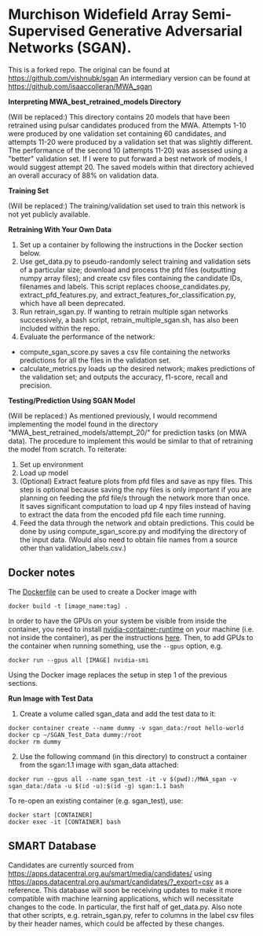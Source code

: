 
# **Murchison Widefield Array Semi-Supervised Generative Adversarial Networks (SGAN).**

This is a forked repo. The original can be found at https://github.com/vishnubk/sgan
An intermediary version can be found at https://github.com/isaaccolleran/MWA_sgan

**Interpreting MWA_best_retrained_models Directory**

(Will be replaced:) This directory contains 20 models that have been retrained using pulsar candidates produced from the MWA. Attempts 1-10 were produced by one validation set containing 60 candidates, and attempts 11-20 were produced by a validation set that was slightly different. The performance of the second 10 (attempts 11-20) was assessed using a "better" validation set. If I were to put forward a best network of models, I would suggest attempt 20. The saved models within that directory achieved an overall accuracy of 88% on validation data. 

**Training Set**

(Will be replaced:) The training/validation set used to train this network is not yet publicly available. 

**Retraining With Your Own Data**

1. Set up a container by following the instructions in the Docker section below.
2. Use get_data.py to pseudo-randomly select training and validation sets of a particular size; download and process the pfd files (outputting numpy array files); and create csv files containing the candidate IDs, filenames and labels. This script replaces choose_candidates.py, extract_pfd_features.py, and extract_features_for_classification.py, which have all been deprecated.
3. Run retrain_sgan.py. If wanting to retrain multiple sgan networks successively, a bash script, retrain_multiple_sgan.sh, has also been included within the repo.
4. Evaluate the performance of the network:
  - compute_sgan_score.py saves a csv file containing the networks predictions for all the files in the validation set.
  - calculate_metrics.py loads up the desired network; makes predictions of the validation set; and outputs the accuracy, f1-score, recall and precision. 
  
**Testing/Prediction Using SGAN Model**

(Will be replaced:) As mentioned previously, I would recommend implementing the model found in the directory "MWA_best_retrained_models/attempt_20/" for prediction tasks (on MWA data). The procedure to implement this would be similar to that of retraining the model from scratch. To reiterate:
1. Set up environment
2. Load up model
3. (Optional) Extract feature plots from pfd files and save as npy files. This step is optional because saving the npy files is only important if you are planning on feeding the pfd file/s through the network more than once. It saves significant computation to load up 4 npy files instead of having to extract the data from the encoded pfd file each time running. 
4. Feed the data through the network and obtain predictions. This could be done by using compute_sgan_score.py and modifying the directory of the input data. (Would also need to obtain file names from a source other than validation_labels.csv.)

## Docker notes

The [Dockerfile](Dockerfile) can be used to create a Docker image with
```
docker build -t [image_name:tag] .
```

In order to have the GPUs on your system be visible from inside the container, you need to install [nvidia-container-runtime](https://nvidia.github.io/nvidia-container-runtime/) on your machine (i.e. not inside the container), as per the instructions [here](https://docs.docker.com/engine/reference/commandline/run/#access-an-nvidia-gpu).
Then, to add GPUs to the container when running something, use the `--gpus` option, e.g.
```
docker run --gpus all [IMAGE] nvidia-smi
```

Using the Docker image replaces the setup in step 1 of the previous sections.

**Run Image with Test Data**

1. Create a volume called sgan_data and add the test data to it:
```
docker container create --name dummy -v sgan_data:/root hello-world
docker cp ~/SGAN_Test_Data dummy:/root
docker rm dummy
```

2. Use the following command (in this directory) to construct a container from the sgan:1.1 image with sgan_data attached:
```
docker run --gpus all --name sgan_test -it -v $(pwd):/MWA_sgan -v sgan_data:/data -u $(id -u):$(id -g) sgan:1.1 bash
```

To re-open an existing container (e.g. sgan_test), use:
```
docker start [CONTAINER]
docker exec -it [CONTAINER] bash
```

## SMART Database
Candidates are currently sourced from https://apps.datacentral.org.au/smart/media/candidates/ using https://apps.datacentral.org.au/smart/candidates/?_export=csv as a reference.
This database will soon be receiving updates to make it more compatible with machine learning applications, which will necessitate changes to the code. In particular, the first half of get_data.py.
Also note that other scripts, e.g. retrain_sgan.py, refer to columns in the label csv files by their header names, which could be affected by these changes.
